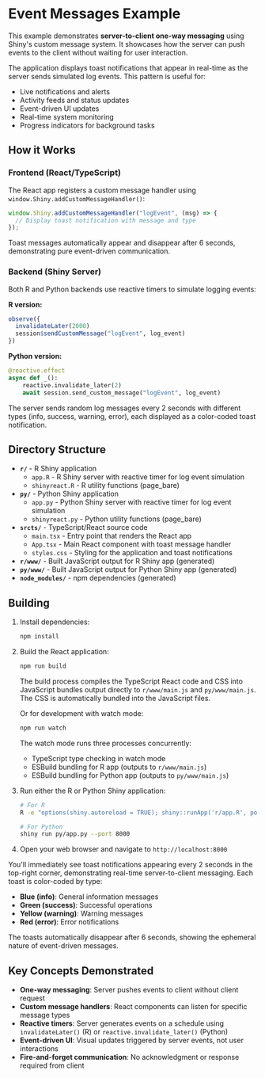 # Event Messages Example

This example demonstrates **server-to-client one-way messaging** using Shiny's custom message system. It showcases how the server can push events to the client without waiting for user interaction.

The application displays toast notifications that appear in real-time as the server sends simulated log events. This pattern is useful for:

- Live notifications and alerts
- Activity feeds and status updates  
- Event-driven UI updates
- Real-time system monitoring
- Progress indicators for background tasks

## How it Works

### Frontend (React/TypeScript)
The React app registers a custom message handler using `window.Shiny.addCustomMessageHandler()`:

```typescript
window.Shiny.addCustomMessageHandler("logEvent", (msg) => {
  // Display toast notification with message and type
});
```

Toast messages automatically appear and disappear after 6 seconds, demonstrating pure event-driven communication.

### Backend (Shiny Server)
Both R and Python backends use reactive timers to simulate logging events:

**R version:**
```r
observe({
  invalidateLater(2000)
  session$sendCustomMessage("logEvent", log_event)
})
```

**Python version:**
```python
@reactive.effect
async def _():
    reactive.invalidate_later(2)
    await session.send_custom_message("logEvent", log_event)
```

The server sends random log messages every 2 seconds with different types (info, success, warning, error), each displayed as a color-coded toast notification.

## Directory Structure

- **`r/`** - R Shiny application
  - `app.R` - R Shiny server with reactive timer for log event simulation
  - `shinyreact.R` - R utility functions (page_bare)
- **`py/`** - Python Shiny application  
  - `app.py` - Python Shiny server with reactive timer for log event simulation
  - `shinyreact.py` - Python utility functions (page_bare)
- **`srcts/`** - TypeScript/React source code
  - `main.tsx` - Entry point that renders the React app
  - `App.tsx` - Main React component with toast message handler
  - `styles.css` - Styling for the application and toast notifications
- **`r/www/`** - Built JavaScript output for R Shiny app (generated)
- **`py/www/`** - Built JavaScript output for Python Shiny app (generated)
- **`node_modules/`** - npm dependencies (generated)

## Building

1. Install dependencies:
   ```bash
   npm install
   ```

2. Build the React application:
   ```bash
   npm run build
   ```

   The build process compiles the TypeScript React code and CSS into JavaScript bundles output directly to `r/www/main.js` and `py/www/main.js`. The CSS is automatically bundled into the JavaScript files.

   Or for development with watch mode:
   ```bash
   npm run watch
   ```

   The watch mode runs three processes concurrently:
   - TypeScript type checking in watch mode
   - ESBuild bundling for R app (outputs to `r/www/main.js`)
   - ESBuild bundling for Python app (outputs to `py/www/main.js`)

3. Run either the R or Python Shiny application:

   ```bash
   # For R
   R -e "options(shiny.autoreload = TRUE); shiny::runApp('r/app.R', port=8000)"
   
   # For Python
   shiny run py/app.py --port 8000
   ```

4. Open your web browser and navigate to `http://localhost:8000`

You'll immediately see toast notifications appearing every 2 seconds in the top-right corner, demonstrating real-time server-to-client messaging. Each toast is color-coded by type:

- **Blue (info)**: General information messages
- **Green (success)**: Successful operations  
- **Yellow (warning)**: Warning messages
- **Red (error)**: Error notifications

The toasts automatically disappear after 6 seconds, showing the ephemeral nature of event-driven messages.

## Key Concepts Demonstrated

- **One-way messaging**: Server pushes events to client without client request
- **Custom message handlers**: React components can listen for specific message types
- **Reactive timers**: Server generates events on a schedule using `invalidateLater()` (R) or `reactive.invalidate_later()` (Python)
- **Event-driven UI**: Visual updates triggered by server events, not user interactions
- **Fire-and-forget communication**: No acknowledgment or response required from client
